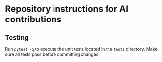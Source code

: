 # Repository instructions for AI contributions

## Testing

Run `pytest -q` to execute the unit tests located in the `tests` directory.
Make sure all tests pass before committing changes.
